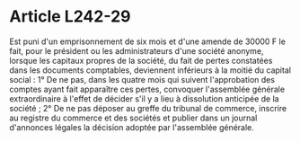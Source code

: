 # Article L242-29

Est puni d'un emprisonnement de six mois et d'une amende de 30000 F le fait, pour le président ou les administrateurs d'une société anonyme, lorsque les capitaux propres de la société, du fait de pertes constatées dans les documents comptables, deviennent inférieurs à la moitié du capital social :   1° De ne pas, dans les quatre mois qui suivent l'approbation des comptes ayant fait apparaître ces pertes, convoquer l'assemblée générale extraordinaire à l'effet de décider s'il y a lieu à dissolution anticipée de la société ;   2° De ne pas déposer au greffe du tribunal de commerce, inscrire au registre du commerce et des sociétés et publier dans un journal d'annonces légales la décision adoptée par l'assemblée générale.